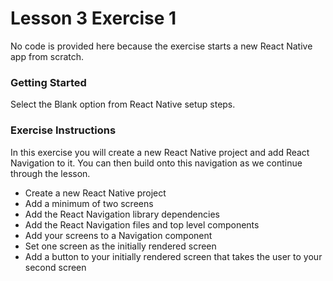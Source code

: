 # Lesson 3 Exercise 1

No code is provided here because the exercise starts a new React Native app from scratch.

### Getting Started
Select the Blank option from React Native setup steps.

### Exercise Instructions
In this exercise you will create a new React Native project and add React Navigation to it. You can then build onto this navigation as we continue through the lesson.

- Create a new React Native project
- Add a minimum of two screens
- Add the React Navigation library dependencies
- Add the React Navigation files and top level components
- Add your screens to a Navigation component
- Set one screen as the initially rendered screen
- Add a button to your initially rendered screen that takes the user to your second screen
